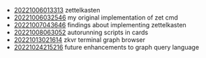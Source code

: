 - [20221006013313](/zet/20221006013313/README.md) zettelkasten
- [20221006032546](/zet/20221006032546/README.md) my original implementation of zet cmd
- [20221007043646](/zet/20221007043646/README.md) findings about implementing zettelkasten
- [20221008063052](/zet/20221008063052/README.md) autorunning scripts in cards
- [20221013021614](/zet/20221013021614/README.md) zkvr terminal graph browser
- [20221024215216](/zet/20221024215216/README.md) future enhancements to graph query language

